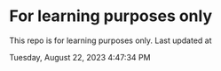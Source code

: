 # For learning purposes only
This repo is for learning purposes only.
Last updated at

Tuesday, August 22, 2023 4:47:34 PM

